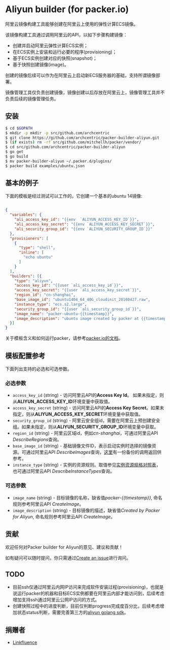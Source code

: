 # Aliyun builder (for packer.io)

阿里云镜像构建工具能够创建在阿里云上使用的弹性计算ECS镜像。 

该镜像构建工具通过调用阿里云的API，以如下步骤构建镜像：

* 创建并启动阿里云弹性计算ECS实例；
* 在ECS实例上安装和运行必要的程序(provisioning)；
* 基于ECS实例创建对应的快照(snapshot)；
* 基于快照创建镜像(image)。

创建的镜像后续可以作为在阿里云上启动新ECS服务器的基础，支持所谓镜像部署。

镜像管理工具仅负责创建镜像，镜像创建以后存放在阿里云上，镜像管理工具并不负责后续的镜像管理任务。

## 安装

```bash
$ cd $GOPATH
$ mkdir -p mkdir -p src/github.com/archcentric
$ git clone https://github.com/archcentric/packer-builder-aliyun.git
$ (if exists) rm -rf src/github.com/mitchellh/packer/vendor/
$ cd src/github.com/archcentric/packer-builder-aliyun
$ go get
$ go build
$ mv packer-builder-aliyun ~/.packer.d/plugins/
$ packer build examples/ubuntu.json
```

## 基本的例子

下面的模板是经过测试可以工作的，它创建一个基本的ubuntu 14镜像:

```JSON

{
  "variables": {
    "ali_access_key_id": "{{env  `ALIYUN_ACCESS_KEY_ID`}}",
    "ali_access_key_secret": "{{env `ALIYUN_ACCESS_KEY_SECRET`}}",
    "ali_security_group_id": "{{env `ALIYUN_SECURITY_GROUP_ID`}}"
  },
  "provisioners": [
    {
      "type": "shell",
      "inline": [
        "echo ubuntu"
      ]
    }
  ],
  "builders": [{
    "type": "aliyun",
    "access_key_id": "{{user `ali_access_key_id`}}",
    "access_key_secret": "{{user `ali_access_key_secret`}}",
    "region_id": "cn-shanghai",
    "base_image_id": "ubuntu1404_64_40G_cloudinit_20160427.raw",
    "instance_type": "ecs.s2.large",
    "security_group_id": "{{user `ali_security_group_id`}}",
    "image_name": "packer-ubuntu-{{timestamp}}",
    "image_description": "ubuntu image created by packer at {{timestamp}}"
  }]
}

```

关于模板含义和如何运行packer，请参考[packer.io的文档](https://www.packer.io/docs/)。

## 模板配置参考

下面列出支持的必选和可选参数。

### 必选参数

* `access_key_id` (string) - 访问阿里云API的**Access Key Id**。 如果未指定，则从**ALIYUN_ACCESS_KEY_ID**环境变量中获取值。
* `access_key_secret` (string) - 访问阿里云API的**Access Key Secret**。如果未指定，则从**ALIYUN_ACCESS_KEY_SECRET**环境变量中获取值。
* `security_group_id` (string) - 阿里云安全组id，需要在阿里云上预创建安全组。如果未指定，则从**ALIYUN_SECURITY_GROUP_ID**环境变量中获取。
* `region_id` (string) - 阿里云区域id，例如*cn-shanghai*，可通过阿里云API *DescribeRegions*查询。
* `base_image_id` (string) - 基础镜像文件ID，表示启动实例时选择的镜像资源。可通过阿里云API *DescribeImages*查询，[这里](examples/ali_base_image.txt)有一份备份的调用返回供参考。
* `instance_type` (string) - 实例的资源规则。取值参见[实例资源规格对照表](https://help.aliyun.com/document_detail/25685.html?spm=5176.doc25499.2.5.HgFKqE)，也可通过阿里云API *DescribeInstanceTypes*查询。

### 可选参数

* `image_name` (string) - 目标镜像的名称，缺省值*packer-{{timestamp}}*, 命名规则参考阿里云API *CreateImage*。
* `image_description` (string) - 目标镜像的描述，缺省值*Created by Packer for Aliyun*, 命名规则参考阿里云API *CreateImage*。

## 贡献

欢迎任何对Packer builder for Aliyun的意见、建议和贡献！

如有疑问可以随时提问，你只需通过[Create an issue](https://github.com/archcentric/packer-builder-aliyun/issues/new)进行询问。

## TODO
* 目前ssh仅通过阿里云内网IP访问来完成软件安装过程(provisioning)，也就是说运行packer的机器和目标ECS实例都要在阿里云内部才能访问到，后续考虑增加支持ssh通过阿里云公网IP访问的方式。
* 创建快照过程中的进度判断，目前仅判断progress完成度百分比，后续考虑增加状态status判断，需要完善第三方的[aliyun golang sdk](https://github.com/denverdino/aliyungo)。

## 捐赠者
- [Linkfluence](http://www.linkfluence.com)